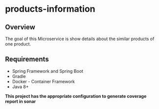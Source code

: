 products-information
=================

Overview
---
The goal of this Microservice is show details about the similar products of one product.

Requirements
----

- Spring Framework and Spring Boot 
- Gradle
- Docker - Container Framework
- Java 8+

**This project has the appropriate configuration to generate coverage report in sonar**

